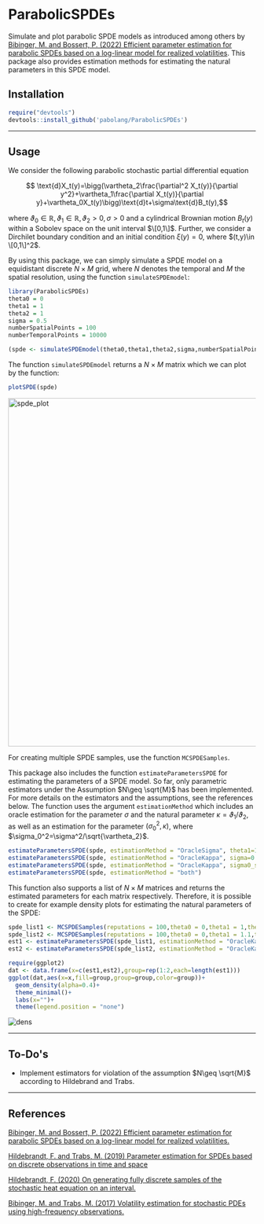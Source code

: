 # ParabolicSPDEs
Simulate and plot parabolic SPDE models as introduced among others by [Bibinger, M. and Bossert, P. (2022) Efficient parameter estimation for parabolic SPDEs based on a log-linear model for realized volatilities](https://arxiv.org/abs/2207.00357). This package also provides estimation methods for estimating the natural parameters in this SPDE model.

## Installation

```r
require("devtools")
devtools::install_github('pabolang/ParabolicSPDEs')
```

---


## Usage
We consider the following parabolic stochastic partial differential equation 

$$ \text{d}X_t(y)=\bigg(\vartheta_2\frac{\partial^2 X_t(y)}{\partial y^2}+\vartheta_1\frac{\partial X_t(y)}{\partial y}+\vartheta_0X_t(y)\bigg)\text{d}t+\sigma\text{d}B_t(y),$$

where $\vartheta_0\in\mathbb{R}, \vartheta_1\in\mathbb{R},\vartheta_2>0,\sigma>0$ 
and a cylindrical Brownian motion $B_t(y)$ within a Sobolev space 
on the unit interval $\[0,1\]$. 
Further, we consider a Dirchilet boundary condition and an initial condition $\xi(y)=0$, 
where $(t,y)\in \[0,1\]^2$.


By using this package, we can simply simulate a SPDE model on a equidistant discrete $N\times M$ grid, 
where $N$ denotes the temporal and $M$ the spatial resolution, using the function `simulateSPDEmodel`:
```r
library(ParabolicSPDEs)
theta0 = 0
theta1 = 1
theta2 = 1
sigma = 0.5
numberSpatialPoints = 100
numberTemporalPoints = 10000

(spde <- simulateSPDEmodel(theta0,theta1,theta2,sigma,numberSpatialPoints,numberTemporalPoints))
```
The function `simulateSPDEmodel` returns a $N\times M$ matrix which we can plot by the function:
```r
plotSPDE(spde)
```

<img width="709" alt="spde_plot" src="https://user-images.githubusercontent.com/78961989/177564860-d90f651e-763a-41b3-aa10-b3162fb571a2.png">


For creating multiple SPDE samples, use the function `MCSPDESamples`. 

This package also includes the function `estimateParametersSPDE` for estimating the parameters of a SPDE model. So far, only parametric estimators under the Assumption $N\geq \sqrt{M}$ has been implemented. For more details on the estimators and the assumptions, see the references below. The function uses  the argument `estimationMethod` which includes an oracle estimation for the parameter $\sigma$ 
and the natural parameter $\kappa=\vartheta_1/\vartheta_2$, 
as well as an estimation for the parameter $(\sigma_0^2,\kappa)$, 
where $\sigma_0^2=\sigma^2/\sqrt{\vartheta_2}$.
```r
estimateParametersSPDE(spde, estimationMethod = "OracleSigma", theta1=1,theta2 = 1)
estimateParametersSPDE(spde, estimationMethod = "OracleKappa", sigma=0.5,theta2 = 1)
estimateParametersSPDE(spde, estimationMethod = "OracleKappa", sigma0_squared = 0.5^2/sqrt(1)))
estimateParametersSPDE(spde, estimationMethod = "both")
```
This function also supports a list of $N\times M$ matrices and returns the estimated parameters for each matrix respectively. 
Therefore, it is possible to create for example density plots for estimating the natural parameters of the SPDE:
```r
spde_list1 <- MCSPDESamples(reputations = 100,theta0 = 0,theta1 = 1,theta2 = 1,sigma = 0.5, numberSpatialPoints = 10, numberTemporalPoints = 1000)
spde_list2 <- MCSPDESamples(reputations = 100,theta0 = 0,theta1 = 1.1,theta2 = 1,sigma = 1, numberSpatialPoints = 10, numberTemporalPoints = 1000)
est1 <- estimateParametersSPDE(spde_list1, estimationMethod = "OracleKappa", theta2 = 1, sigma= 0.5)
est2 <- estimateParametersSPDE(spde_list2, estimationMethod = "OracleKappa", theta2 = 1, sigma = 1)

require(ggplot2)
dat <- data.frame(x=c(est1,est2),group=rep(1:2,each=length(est1)))
ggplot(dat,aes(x=x,fill=group,group=group,color=group))+
  geom_density(alpha=0.4)+
  theme_minimal()+
  labs(x="")+
  theme(legend.position = "none")
```

![dens](https://user-images.githubusercontent.com/78961989/177566297-9ae4c448-88fd-43ea-a3bb-21356528ae6a.png)

---

## To-Do's
- Implement estimators for violation of the assumption $N\geq \sqrt{M}$ according to Hildebrand and Trabs.
---

## References
[Bibinger, M. and Bossert, P. (2022) Efficient parameter estimation for parabolic SPDEs based on a log-linear model for realized volatilities.](https://arxiv.org/abs/2207.00357)

[Hildebrandt, F. and Trabs, M. (2019) Parameter estimation for SPDEs based on discrete observations in time and space](https://arxiv.org/abs/1910.01004)

[Hildebrandt, F. (2020) On generating fully discrete samples of the stochastic heat equation on an interval.](https://arxiv.org/abs/2001.03403)

[Bibinger, M. and Trabs, M. (2017) Volatility estimation for stochastic PDEs using high-frequency observations.](https://arxiv.org/abs/1710.03519)
